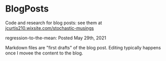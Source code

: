 # BlogPosts
Code and research for blog posts: see them at [jcurtis210.wixsite.com/stochastic-musings](jcurtis210.wixsite.com/stochastic-musings)

regression-to-the-mean: Posted May 29th, 2021

Markdown files are "first drafts" of the blog post. Editing typically happens once I movee the content to the blog. 
